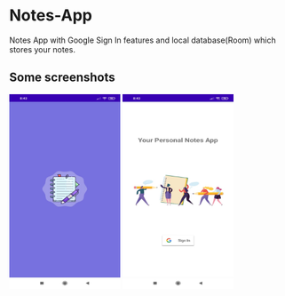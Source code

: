 # Notes-App

Notes App with Google Sign In features and local database(Room) which stores your notes.

## Some screenshots

<img src="Screenshots/1.jpeg" width="200" height="350"/> <img src="Screenshots/2.jpeg" width="200" height="350"/> 
